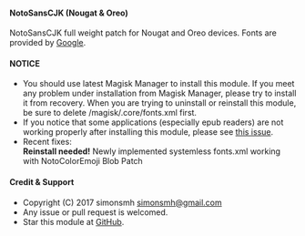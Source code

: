 #### NotoSansCJK (Nougat & Oreo)

NotoSansCJK full weight patch for Nougat and Oreo devices.
Fonts are provided by [Google](https://github.com/googlei18n/noto-cjk).

#### NOTICE

* You should use latest Magisk Manager to install this module. If you meet any problem under installation from Magisk Manager, please try to install it from recovery. When you are trying to uninstall or reinstall this module, be sure to delete /magisk/.core/fonts.xml first.
* If you notice that some applications (especially epub readers) are not working properly after installing this module, please see [this issue](https://github.com/Magisk-Modules-Repo/magisk-notosanscjk-nougat/issues/9).
* Recent fixes:  
**Reinstall needed!** Newly implemented systemless fonts.xml working with NotoColorEmoji Blob Patch

#### Credit & Support

* Copyright (C) 2017 simonsmh <simonsmh@gmail.com>
* Any issue or pull request is welcomed.
* Star this module at [GitHub](https://github.com/Magisk-Modules-Repo/magisk-notosanscjk-nougat).
